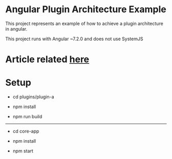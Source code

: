 # Angular Plugin Architecture Example
This project represents an example of how to achieve a plugin architecture in angular.

This project runs with Angular ~7.2.0 and does not use SystemJS

# Article related [here](https://itnext.io/how-to-build-a-plugin-extensible-application-architecture-in-angular5-736890278f3f)

# Setup 
* cd plugins/plugin-a

* npm install

* npm run build

------

* cd core-app 

* npm install

* npm start
